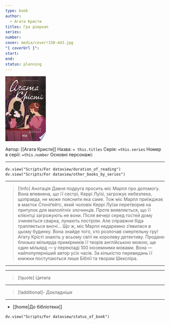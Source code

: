 ```yaml
---
type: book
author:
  - Агата Кристи
titles: Гра дзеркал
series: 
number: 
cover: media/cover!150-443.jpg
"{ coverUrl }": 
start: 
end: 
status: planning
---
```

![cover|150](media/cover!150-443.jpg)

Автор: [[Агата Кристи]]
Назва: `= this.titles`
Серія:  `=this.series`
Номер в серії: `=this.number`
Основні персонажі:

---
```dataviewjs
dv.view("Scripts/For dataview/duration_of_reading")
dv.view("Scripts/For dataview/other_books_by_series")
```

---
>[!info] Анотація
>Давня подруга просить міс Марпл про допомогу. Вона впевнена, що її сестрі, Керрі Луїзі, загрожує небезпека, щоправда, не може пояснити яка саме. Тож міс Марпл приїжджає в маєток Стоніґейтс, який чоловік Керрі Луїзи перетворив на притулок для малолітніх злочинців. Проте виявляється, що її клієнтці загрожують не вони. Після вечері серед гостей дому зчиняється сварка, лунають постріли. Але справжня біда трапляється вночі... Що ж, міс Марпл недаремно з’явилася в цьому будинку. Вона знайде того, хто розпочав смертельну гру! Аґату Крісті знають у всьому світі як королеву детективу. Продано близько мільярда примірників її творів англійською мовою, ще один мільярд — у перекладі 100 іноземними мовами. Вона — найпопулярніший автор усіх часів. За кількістю перевидань її книжки поступаються лише Біблії та творам Шекспіра.
___

****
>[!quote] Цитата

****
>[!additional]- Докладніше

****

- [[home|До бібліотеки]]

```dataviewjs
dv.view("Scripts/For dataview/status_of_book")
```